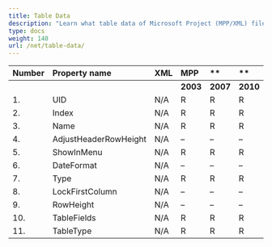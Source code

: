 ```yaml
---
title: Table Data
description: "Learn what table data of Microsoft Project (MPP/XML) files are can be written or read by Aspose.Tasks for .NET."
type: docs
weight: 140
url: /net/table-data/
---
```


|**Number** |**Property name** |**XML** |**MPP** |** |** |**  |** |** |**Comments** |
| :- | :- | :- | :- | :- | :- | :- | :- | :- | :- |
| | | |**2003** |**2007** |**2010** |**2013** |**2016** |**2019** | |
|1. |UID |N/A |R |R |R |R |R |R | |
|2. |Index |N/A |R |R |R |R |R |R | |
|3. |Name |N/A |R |R |R |R |R |R | |
|4. |AdjustHeaderRowHeight |N/A |– |– |– |– |– |– | |
|5. |ShowInMenu |N/A |R |R |R |R |R |R | |
|6. |DateFormat |N/A |– |– |– |– |– |– | |
|7. |Type|N/A |R |R |R |R |R |R | |
|8. |LockFirstColumn|N/A |– |– |– |– |– |– | |
|9. |RowHeight|N/A |– |– |– |– |– |– | |
|10. |TableFields|N/A |R |R |R |R |R |R | |
|11. |TableType|N/A |R |R |R |R |R |R | |

